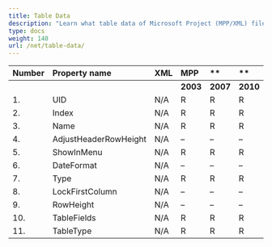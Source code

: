 ```yaml
---
title: Table Data
description: "Learn what table data of Microsoft Project (MPP/XML) files are can be written or read by Aspose.Tasks for .NET."
type: docs
weight: 140
url: /net/table-data/
---
```


|**Number** |**Property name** |**XML** |**MPP** |** |** |**  |** |** |**Comments** |
| :- | :- | :- | :- | :- | :- | :- | :- | :- | :- |
| | | |**2003** |**2007** |**2010** |**2013** |**2016** |**2019** | |
|1. |UID |N/A |R |R |R |R |R |R | |
|2. |Index |N/A |R |R |R |R |R |R | |
|3. |Name |N/A |R |R |R |R |R |R | |
|4. |AdjustHeaderRowHeight |N/A |– |– |– |– |– |– | |
|5. |ShowInMenu |N/A |R |R |R |R |R |R | |
|6. |DateFormat |N/A |– |– |– |– |– |– | |
|7. |Type|N/A |R |R |R |R |R |R | |
|8. |LockFirstColumn|N/A |– |– |– |– |– |– | |
|9. |RowHeight|N/A |– |– |– |– |– |– | |
|10. |TableFields|N/A |R |R |R |R |R |R | |
|11. |TableType|N/A |R |R |R |R |R |R | |

